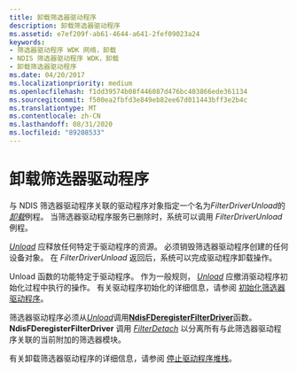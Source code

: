 ```yaml
---
title: 卸载筛选器驱动程序
description: 卸载筛选器驱动程序
ms.assetid: e7ef209f-ab61-4644-a641-2fef09023a24
keywords:
- 筛选器驱动程序 WDK 网络，卸载
- NDIS 筛选器驱动程序 WDK，卸载
- 卸载筛选器驱动程序
ms.date: 04/20/2017
ms.localizationpriority: medium
ms.openlocfilehash: f1dd39574b08f446087d476bc403866ede361134
ms.sourcegitcommit: f500ea2fbfd3e849eb82ee67d011443bff3e2b4c
ms.translationtype: MT
ms.contentlocale: zh-CN
ms.lasthandoff: 08/31/2020
ms.locfileid: "89208533"
---
```

# <a name="unloading-a-filter-driver"></a>卸载筛选器驱动程序





与 NDIS 筛选器驱动程序关联的驱动程序对象指定一个名为*FilterDriverUnload*的[*卸载*](/windows-hardware/drivers/ddi/wdm/nc-wdm-driver_unload)例程。 当筛选器驱动程序服务已删除时，系统可以调用 *FilterDriverUnload* 例程。

[*Unload*](/windows-hardware/drivers/ddi/wdm/nc-wdm-driver_unload) 应释放任何特定于驱动程序的资源。 必须销毁筛选器驱动程序创建的任何设备对象。 在 *FilterDriverUnload* 返回后，系统可以完成驱动程序卸载操作。

Unload 函数的功能特定于驱动程序。 作为一般规则， [*Unload*](/windows-hardware/drivers/ddi/wdm/nc-wdm-driver_unload) 应撤消驱动程序初始化过程中执行的操作。 有关驱动程序初始化的详细信息，请参阅 [初始化筛选器驱动程序](initializing-a-filter-driver.md)。

筛选器驱动程序必须从[*Unload*](/windows-hardware/drivers/ddi/wdm/nc-wdm-driver_unload)调用[**NdisFDeregisterFilterDriver**](/windows-hardware/drivers/ddi/ndis/nf-ndis-ndisfderegisterfilterdriver)函数。 **NdisFDeregisterFilterDriver** 调用 [*FilterDetach*](/windows-hardware/drivers/ddi/ndis/nc-ndis-filter_detach) 以分离所有与此筛选器驱动程序关联的当前附加的筛选器模块。

有关卸载筛选器驱动程序的详细信息，请参阅 [停止驱动程序堆栈](stopping-a-driver-stack.md)。